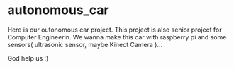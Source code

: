 # autonomous_car

Here is our outonomous car project. This project is also senior project for Computer Engineerin. We wanna make this car with raspberry pi
and some sensors( ultrasonic sensor, maybe Kinect Camera )...

God help us :)
